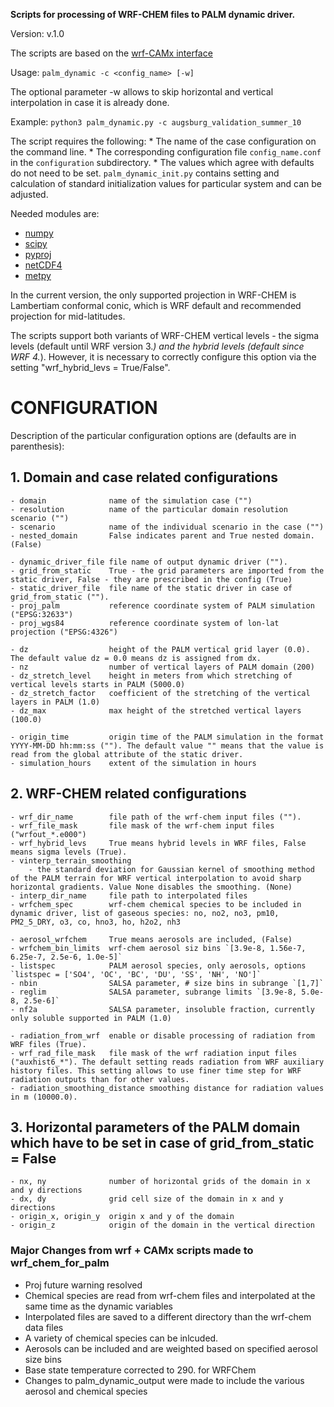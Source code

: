 **Scripts for processing of WRF-CHEM files to PALM dynamic driver.**

Version: v.1.0

The scripts are based on the [wrf-CAMx interface](https://palm.muk.uni-hannover.de/trac/wiki/doc/app/iofiles/wrf_interface)

Usage: `palm_dynamic -c <config_name> [-w]`

The optional parameter -w allows to skip horizontal and vertical interpolation in case it is already done.

Example: `python3 palm_dynamic.py -c augsburg_validation_summer_10`

The script requires the following:
    * The name of the case configuration on the command line.
    * The corresponding configuration file `config_name.conf` in the `configuration` subdirectory. 
    * The values which agree with defaults do not need to be set. `palm_dynamic_init.py` contains setting and calculation of standard 
initialization values for particular system and can be adjusted.

Needed modules are:
- [numpy](https://pypi.org/project/numpy)
- [scipy](https://pypi.org/project/scipy)
- [pyproj](https://pypi.org/project/pyproj)
- [netCDF4](https://pypi.org/project/netCDF4)
- [metpy](https://unidata.github.io/MetPy)

In the current version, the only supported projection in WRF-CHEM is
Lambertiam conformal conic, which is WRF default and recommended projection for
mid-latitudes.

The scripts support both variants of WRF-CHEM vertical levels - the sigma levels
(default until WRF version 3.*) and the hybrid levels (default since WRF 4.*).
However, it is necessary to correctly configure this option via the setting
"wrf_hybrid_levs = True/False".

# CONFIGURATION
Description of the particular configuration options are (defaults are in parenthesis):
## 1. Domain and case related configurations
    - domain              name of the simulation case ("")
    - resolution          name of the particular domain resolution scenario ("")
    - scenario            name of the individual scenario in the case ("")
    - nested_domain       False indicates parent and True nested domain. (False)

    - dynamic_driver_file file name of output dynamic driver ("").
    - grid_from_static    True - the grid parameters are imported from the static driver, False - they are prescribed in the config (True)
    - static_driver_file  file name of the static driver in case of grid_from_static ("").
    - proj_palm           reference coordinate system of PALM simulation ("EPSG:32633")
    - proj_wgs84          reference coordinate system of lon-lat projection ("EPSG:4326")
    
    - dz                  height of the PALM vertical grid layer (0.0). The default value dz = 0.0 means dz is assigned from dx.
    - nz                  number of vertical layers of PALM domain (200)
    - dz_stretch_level    height in meters from which stretching of vertical levels starts in PALM (5000.0)
    - dz_stretch_factor   coefficient of the stretching of the vertical layers in PALM (1.0)
    - dz_max              max height of the stretched vertical layers (100.0)
    
    - origin_time         origin time of the PALM simulation in the format YYYY-MM-DD hh:mm:ss (""). The default value "" means that the value is read from the global attribute of the static driver.
    - simulation_hours    extent of the simulation in hours

## 2. WRF-CHEM related configurations
    - wrf_dir_name        file path of the wrf-chem input files (""). 
    - wrf_file_mask       file mask of the wrf-chem input files  ("wrfout_*.e000")
    - wrf_hybrid_levs     True means hybrid levels in WRF files, False means sigma levels (True).
    - vinterp_terrain_smoothing
        - the standard deviation for Gaussian kernel of smoothing method of the PALM terrain for WRF vertical interpolation to avoid sharp horizontal gradients. Value None disables the smoothing. (None)
    - interp_dir_name     file path to interpolated files
    - wrfchem_spec        wrf-chem chemical species to be included in dynamic driver, list of gaseous species: no, no2, no3, pm10, PM2_5_DRY, o3, co, hno3, ho, h2o2, nh3

    - aerosol_wrfchem     True means aerosols are included, (False)
    - wrfchem_bin_limits  wrf-chem aerosol siz bins `[3.9e-8, 1.56e-7, 6.25e-7, 2.5e-6, 1.0e-5]`
    - listspec            PALM aerosol species, only aerosols, options `listspec = ['SO4', 'OC', 'BC', 'DU', 'SS', 'NH', 'NO']`
    - nbin                SALSA parameter, # size bins in subrange `[1,7]`
    - reglim              SALSA parameter, subrange limits `[3.9e-8, 5.0e-8, 2.5e-6]`
    - nf2a                SALSA parameter, insoluble fraction, currently only soluble supported in PALM (1.0)
                 
    - radiation_from_wrf  enable or disable processing of radiation from WRF files (True).
    - wrf_rad_file_mask   file mask of the wrf radiation input files ("auxhist6_*"). The default setting reads radiation from WRF auxiliary history files. This setting allows to use finer time step for WRF radiation outputs than for other values.
    - radiation_smoothing_distance smoothing distance for radiation values in m (10000.0).

## 3. Horizontal parameters of the PALM domain which have to be set in case of grid_from_static = False
    - nx, ny              number of horizontal grids of the domain in x and y directions
    - dx, dy              grid cell size of the domain in x and y directions
    - origin_x, origin_y  origin x and y of the domain
    - origin_z            origin of the domain in the vertical direction

###  Major Changes from wrf + CAMx scripts made to wrf_chem_for_palm
- Proj future warning resolved
- Chemical species are read from wrf-chem files and interpolated at the same time as the dynamic variables
- Interpolated files are saved to a different directory than the wrf-chem data files
- A variety of chemical species can be inlcuded.
- Aerosols can be included and are weighted based on specified aerosol size bins
- Base state temperature corrected to 290. for WRFChem
- Changes to palm_dynamic_output were made to include the various aerosol and chemical species
